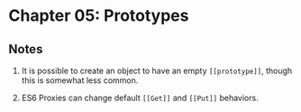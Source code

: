 # Chapter 05: Prototypes

## Notes

1. It is possible to create an object to have an empty `[[prototype]]`, though this is somewhat less common.

1. ES6 Proxies can change default `[[Get]]` and `[[Put]]` behaviors.
